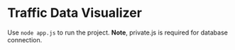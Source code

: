 # Traffic Data Visualizer
Use `node app.js` to run the project. **Note**, private.js is required for database connection.

